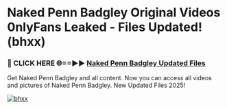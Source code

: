 # Naked Penn Badgley Original Videos 0nlyFans Leaked - Files Updated! (bhxx)

<h3>🔴 CLICK HERE 🌐==►► <a href="https://tinyurl.com/yckcrads" rel="nofollow">Naked Penn Badgley Updated Files</a></h3>

Get Naked Penn Badgley and all content. Now you can access all videos and pictures of Naked Penn Badgley. New Updated Files 2025!

[![bhxx](https://i.imgur.com/hpKpOFt.gif)](https://tinyurl.com/yckcrads)
